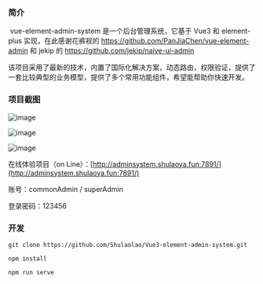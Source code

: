### 简介

​   vue-element-admin-system 是一个后台管理系统，它基于 Vue3 和 element-plus 实现，在此感谢花裤衩的 https://github.com/PanJiaChen/vue-element-admin 和 jekip 的 https://github.com/jekip/naive-ui-admin

​   该项目采用了最新的技术，内置了国际化解决方案，动态路由，权限验证，提供了一套比较典型的业务模型，提供了多个常用功能组件，希望能帮助你快速开发。



### 项目截图

![image](https://user-images.githubusercontent.com/99474694/188038055-e40b2d0d-a2cf-475e-b9a0-633dc17d4f9f.png)

![image](https://user-images.githubusercontent.com/99474694/188038101-3e97ca26-d8ba-45e8-bee6-9933c71ebacf.png)

![image](https://user-images.githubusercontent.com/99474694/188038165-5f12c4bf-50e3-4966-9d50-564b97870ea8.png)

在线体验项目（on Line）：[http://adminsystem.shulaoya.fun:7891/](http://adminsystem.shulaoya.fun:7891/)



账号：commonAdmin / superAdmin

登录密码：123456



### 开发

```
git clone https://github.com/Shulaolao/Vue3-element-admin-system.git

npm install

npm run serve
```

